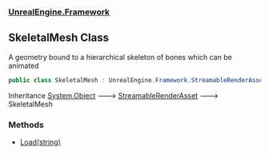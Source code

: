 ### [UnrealEngine.Framework](./UnrealEngine-Framework.md 'UnrealEngine.Framework')
## SkeletalMesh Class
A geometry bound to a hierarchical skeleton of bones which can be animated  
```csharp
public class SkeletalMesh : UnrealEngine.Framework.StreamableRenderAsset
```
Inheritance [System.Object](https://docs.microsoft.com/en-us/dotnet/api/System.Object 'System.Object') &#129106; [StreamableRenderAsset](./StreamableRenderAsset.md 'UnrealEngine.Framework.StreamableRenderAsset') &#129106; SkeletalMesh  
### Methods
- [Load(string)](./SkeletalMesh-Load(string).md 'UnrealEngine.Framework.SkeletalMesh.Load(string)')
